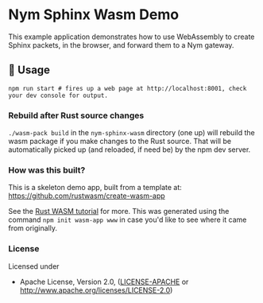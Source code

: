 # Nym Sphinx Wasm Demo

This example application demonstrates how to use WebAssembly to create Sphinx packets, in the browser, and forward them to a Nym gateway.

## 🚴 Usage

```
npm run start # fires up a web page at http://localhost:8001, check your dev console for output.
```

### Rebuild after Rust source changes

`./wasm-pack build` in the `nym-sphinx-wasm` directory (one up) will rebuild the wasm package if you make changes to the Rust source. That will be automatically picked up (and reloaded, if need be) by the npm dev server.

### How was this built? 

This is a skeleton demo app, built from a template at: https://github.com/rustwasm/create-wasm-app

See the [Rust WASM tutorial](https://rustwasm.github.io/docs/book/game-of-life/hello-world.html) for more. This was generated using the command `npm init wasm-app www` in case you'd like to see where it came from originally.

### License

Licensed under

* Apache License, Version 2.0, ([LICENSE-APACHE](LICENSE-APACHE) or http://www.apache.org/licenses/LICENSE-2.0)

